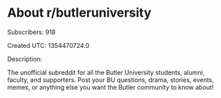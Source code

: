 # About r/butleruniversity

Subscribers: 918

Created UTC: 1354470724.0

Description:

The unofficial subreddit for all the Butler University students, alumni, faculty, and supporters. Post your BU questions, drama, stories, events, memes, or anything else you want the Butler community to know about!

